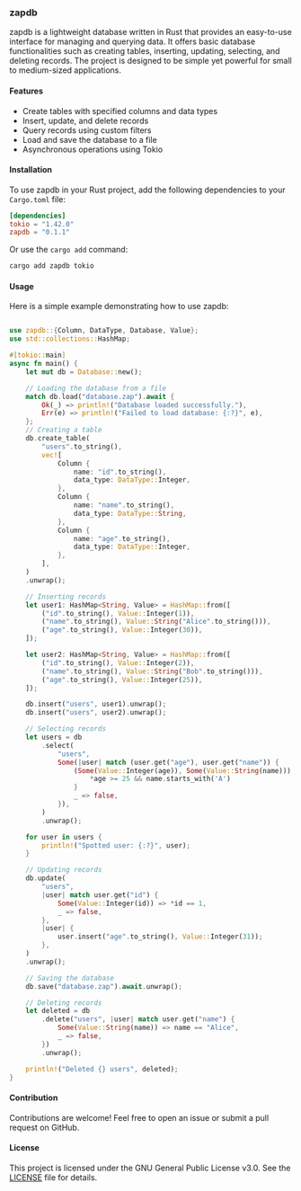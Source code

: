 ### zapdb

zapdb is a lightweight database written in Rust that provides an easy-to-use interface for managing and querying data. It offers basic database functionalities such as creating tables, inserting, updating, selecting, and deleting records. The project is designed to be simple yet powerful for small to medium-sized applications.

#### Features

- Create tables with specified columns and data types
- Insert, update, and delete records
- Query records using custom filters
- Load and save the database to a file
- Asynchronous operations using Tokio

#### Installation

To use zapdb in your Rust project, add the following dependencies to your `Cargo.toml` file:

```toml
[dependencies]
tokio = "1.42.0"
zapdb = "0.1.1"
```
Or use the `cargo add` command:

```bash
cargo add zapdb tokio
```


#### Usage

Here is a simple example demonstrating how to use zapdb:

```rust

use zapdb::{Column, DataType, Database, Value};
use std::collections::HashMap;

#[tokio::main]
async fn main() {
    let mut db = Database::new();

    // Loading the database from a file
    match db.load("database.zap").await {
        Ok(_) => println!("Database loaded successfully."),
        Err(e) => println!("Failed to load database: {:?}", e),
    };
    // Creating a table
    db.create_table(
        "users".to_string(),
        vec![
            Column {
                name: "id".to_string(),
                data_type: DataType::Integer,
            },
            Column {
                name: "name".to_string(),
                data_type: DataType::String,
            },
            Column {
                name: "age".to_string(),
                data_type: DataType::Integer,
            },
        ],
    )
    .unwrap();

    // Inserting records
    let user1: HashMap<String, Value> = HashMap::from([
        ("id".to_string(), Value::Integer(1)),
        ("name".to_string(), Value::String("Alice".to_string())),
        ("age".to_string(), Value::Integer(30)),
    ]);

    let user2: HashMap<String, Value> = HashMap::from([
        ("id".to_string(), Value::Integer(2)),
        ("name".to_string(), Value::String("Bob".to_string())),
        ("age".to_string(), Value::Integer(25)),
    ]);

    db.insert("users", user1).unwrap();
    db.insert("users", user2).unwrap();

    // Selecting records
    let users = db
        .select(
            "users",
            Some(|user| match (user.get("age"), user.get("name")) {
                (Some(Value::Integer(age)), Some(Value::String(name))) => {
                    *age >= 25 && name.starts_with('A')
                }
                _ => false,
            }),
        )
        .unwrap(); 

    for user in users {
        println!("Spotted user: {:?}", user);
    }

    // Updating records
    db.update(
        "users",
        |user| match user.get("id") {
            Some(Value::Integer(id)) => *id == 1,
            _ => false,
        },
        |user| {
            user.insert("age".to_string(), Value::Integer(31));
        },
    )
    .unwrap();

    // Saving the database
    db.save("database.zap").await.unwrap();

    // Deleting records
    let deleted = db
        .delete("users", |user| match user.get("name") {
            Some(Value::String(name)) => name == "Alice",
            _ => false,
        })
        .unwrap();

    println!("Deleted {} users", deleted);
}

```

#### Contribution

Contributions are welcome! Feel free to open an issue or submit a pull request on GitHub.

#### License

This project is licensed under the GNU General Public License v3.0. See the [LICENSE](https://github.com/Smartlinuxcoder/zapdb/blob/main/LICENSE) file for details.

